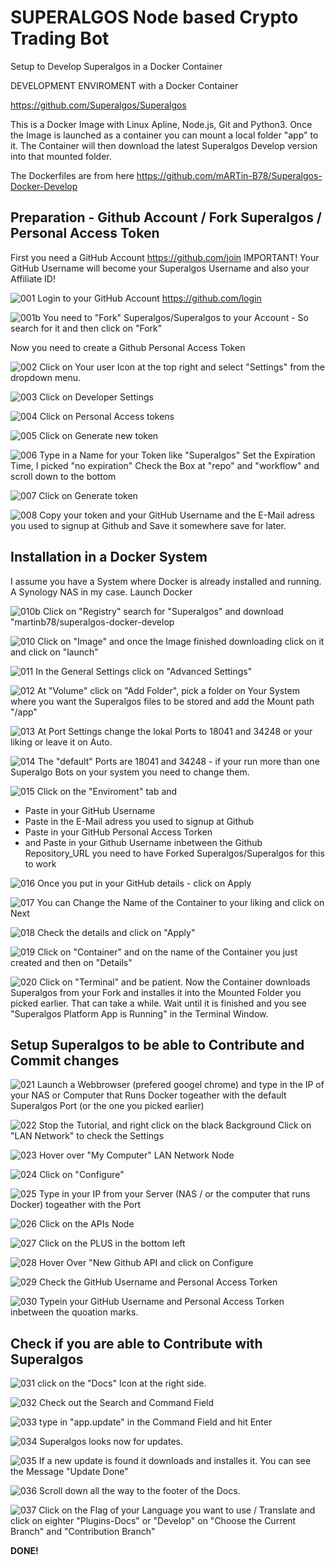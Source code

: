 # SUPERALGOS Node based Crypto Trading Bot
Setup to Develop Superalgos in a Docker Container

DEVELOPMENT ENVIROMENT with a Docker Container

https://github.com/Superalgos/Superalgos

This is a Docker Image with Linux Apline, Node.js, Git and Python3. Once the Image is launched as a container you can mount a local folder "app" to it. The Container will then download the latest Superalgos Develop version into that mounted folder.

The Dockerfiles are from here https://github.com/mARTin-B78/Superalgos-Docker-Develop

## Preparation - Github Account / Fork Superalgos / Personal Access Token

First you need a GitHub Account https://github.com/join
IMPORTANT! Your GitHub Username will become your Superalgos Username and also your Affiliate ID! 

![001](https://user-images.githubusercontent.com/91568406/141653138-ebf01715-428d-4a14-a223-b99c1f2b6dc9.PNG)
Login to your GitHub Account https://github.com/login

![001b](https://user-images.githubusercontent.com/91568406/141654639-985a81a4-f567-402b-a25d-7a8bb01c8bc0.PNG)
You need to "Fork" Superalgos/Superalgos to your Account - So search for it and then click on "Fork"

Now you need to create a Github Personal Access Token

![002](https://user-images.githubusercontent.com/91568406/141653139-0b85b95b-8432-41eb-bcd2-df39cf850645.PNG)
Click on Your user Icon at the top right and select "Settings" from the dropdown menu.

![003](https://user-images.githubusercontent.com/91568406/141653140-6ffd23cf-7d5f-426e-acdc-6a7a56dc30fe.PNG)
Click on Developer Settings

![004](https://user-images.githubusercontent.com/91568406/141653141-bb0f5b1d-69a6-4355-bae3-10a328eee3d5.PNG)
Click on Personal Access tokens

![005](https://user-images.githubusercontent.com/91568406/141653142-16f4a2e6-fa50-4094-a13d-cf136894840d.PNG)
Click on Generate new token

![006](https://user-images.githubusercontent.com/91568406/141653143-d1877bf3-6d32-425b-a928-d150ac8d8f6b.PNG)
Type in a Name for your Token like "Superalgos"
Set the Expiration Time, I picked "no expiration"
Check the Box at "repo" and "workflow" 
and scroll down to the bottom 

![007](https://user-images.githubusercontent.com/91568406/141653144-b2974fab-98b7-484c-931e-0681eb9b509c.PNG)
Click on Generate token

![008](https://user-images.githubusercontent.com/91568406/141653145-19bcee1e-e217-4e95-b92f-7ad5a341983f.PNG)
Copy your token and your GitHub Username and the E-Mail adress you used to signup at Github and Save it somewhere save for later.

## Installation in a Docker System

I assume you have a System where Docker is already installed and running. A Synology NAS in my case.
Launch Docker

![010b](https://user-images.githubusercontent.com/91568406/141654351-7c64e405-a6e5-4945-9e3f-6ded5af75231.PNG)
Click on "Registry" search for "Superalgos" and download "martinb78/superalgos-docker-develop

![010](https://user-images.githubusercontent.com/91568406/141653146-0f879595-9b3f-44a3-b0af-11a632451f12.PNG)
Click on "Image" and once the Image finished downloading click on it and click on "launch" 

![011](https://user-images.githubusercontent.com/91568406/141653147-8eceb0e1-2467-4afe-a637-c656c246a0f4.PNG)
In the General Settings click on "Advanced Settings"

![012](https://user-images.githubusercontent.com/91568406/141653148-c82e72a6-feaf-4018-84d9-27fbd02d7517.PNG)
At "Volume" click on "Add Folder", pick a folder on Your System where you want the Superalgos files to be stored and add the Mount path "/app"

![013](https://user-images.githubusercontent.com/91568406/141653149-e38b51bb-2aaf-4039-9825-458449c8534a.PNG)
At Port Settings change the lokal Ports to 18041 and 34248 or your liking or leave it on Auto.

![014](https://user-images.githubusercontent.com/91568406/141653150-76af02d3-d759-4fef-b363-980786dcfdbf.PNG)
The "default" Ports are 18041 and 34248 - if your run more than one Superalgo Bots on your system you need to change them.

![015](https://user-images.githubusercontent.com/91568406/141653151-47615e5d-28d3-43e6-8b2e-3f2d92ee5bd7.PNG)
Click on the "Enviroment" tab and 
- Paste in your GitHub Username
- Paste in the E-Mail adress you used to signup at Github
- Paste in your GitHub Personal Access Torken
- and Paste in your Github Username inbetween the Github Repository_URL 
  you need to have Forked Superalgos/Superalgos for this to work

![016](https://user-images.githubusercontent.com/91568406/141653153-8e9ad899-7f55-4012-94d1-56ae002160da.PNG)
Once you put in your GitHub details - click on Apply

![017](https://user-images.githubusercontent.com/91568406/141653154-b4c03603-4768-4c3c-b2c1-6137355e448b.PNG)
You can Change the Name of the Container to your liking and click on Next

![018](https://user-images.githubusercontent.com/91568406/141653155-660d544a-1c6d-4fda-99f3-12d0cfc2ddc7.PNG)
Check the details and click on "Apply"

![019](https://user-images.githubusercontent.com/91568406/141653156-219c1bc0-823f-4760-b058-6cf49331db50.PNG)
Click on "Container" and on the name of the Container you just created and then on "Details"

![020](https://user-images.githubusercontent.com/91568406/141653157-4cf3071b-b0c4-4117-a716-b32ffe8ad99a.PNG)
Click on "Terminal" and be patient. Now the Container downloads Superalgos from your Fork and installes it into the 
Mounted Folder you picked earlier. That can take a while.
Wait until it is finished and you see "Superalgos Platform App is Running" in the Terminal Window.

## Setup Superalgos to be able to Contribute and Commit changes

![021](https://user-images.githubusercontent.com/91568406/141653158-613384c6-ef52-42dd-9c2d-c08dead55093.PNG)
Launch a Webbrowser (prefered googel chrome) and type in the IP of your NAS or Computer that Runs Docker togeather
with the default Superalgos Port (or the one you picked earlier)

![022](https://user-images.githubusercontent.com/91568406/141653160-1b941d91-5cfb-4f0e-a36a-3b55d87f2e38.PNG)
Stop the Tutorial, and right click on the black Background 
Click on "LAN Network" to check the Settings

![023](https://user-images.githubusercontent.com/91568406/141653162-5c7485f0-a1ca-4ace-9855-d5e6c4e49d5d.PNG)
Hover over "My Computer" LAN Network Node

![024](https://user-images.githubusercontent.com/91568406/141653163-43d601f6-5012-4886-8c2b-9132374cab8e.PNG)
Click on "Configure"

![025](https://user-images.githubusercontent.com/91568406/141653164-1f823ca1-3f21-4aeb-b759-0e818ccc1d67.PNG)
Type in your IP from your Server (NAS / or the computer that runs Docker) togeather with the Port

![026](https://user-images.githubusercontent.com/91568406/141653165-063d774c-9661-4e5f-b490-765235ac7717.PNG)
Click on the APIs Node

![027](https://user-images.githubusercontent.com/91568406/141653167-8feca04e-26cb-4ffd-be77-fb47eac7d369.PNG)
Click on the PLUS in the bottom left

![028](https://user-images.githubusercontent.com/91568406/141653168-8d0d2ca1-8476-4359-814a-7708ad866756.PNG)
Hover Over "New Github API and click on Configure

![029](https://user-images.githubusercontent.com/91568406/141653127-6ea51907-6f1d-4762-a54d-6fb9f65ded2c.PNG)
Check the GitHub Username and Personal Access Torken

![030](https://user-images.githubusercontent.com/91568406/141653129-5e76a7c0-dda5-49b5-a4f9-fd73d6bd7bf2.PNG)
Typein your GitHub Username and Personal Access Torken inbetween the quoation marks.

## Check if you are able to Contribute with Superalgos

![031](https://user-images.githubusercontent.com/91568406/141653130-5903a27f-cd06-494f-a32c-1b3843d4dd20.PNG)
click on the "Docs" Icon at the right side.

![032](https://user-images.githubusercontent.com/91568406/141653131-934985c6-6c7f-420d-90c7-af24c3060d15.PNG)
Check out the Search and Command Field

![033](https://user-images.githubusercontent.com/91568406/141653132-775f4346-b873-47ce-9380-3a939b125e77.PNG)
type in "app.update" in the Command Field and hit Enter

![034](https://user-images.githubusercontent.com/91568406/141653133-c59714aa-0212-4934-a24c-985951fcca0e.PNG)
Superalgos looks now for updates.

![035](https://user-images.githubusercontent.com/91568406/141653134-34b14f9b-7340-41dc-8d5e-21aa15ab5e8f.PNG)
If a new update is found it downloads and installes it. You can see the Message "Update Done" 

![036](https://user-images.githubusercontent.com/91568406/141653135-3cc55079-0423-4a47-a34d-d027fe38c662.PNG)
Scroll down all the way to the footer of the Docs.

![037](https://user-images.githubusercontent.com/91568406/141653137-49c5ba80-047b-4a4b-9208-4742cf6d5672.PNG)
Click on the Flag of your Language you want to use / Translate
and click on eighter "Plugins-Docs" or "Develop" on "Choose the Current Branch" and "Contribution Branch"

**DONE!**

